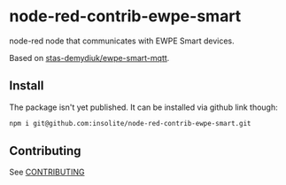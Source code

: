 # node-red-contrib-ewpe-smart

node-red node that communicates with EWPE Smart devices.

Based on [stas-demydiuk/ewpe-smart-mqtt](https://github.com/stas-demydiuk/ewpe-smart-mqtt).

## Install

The package isn't yet published. It can be installed via github link though:

```bash
npm i git@github.com:insolite/node-red-contrib-ewpe-smart.git
```

## Contributing

See [CONTRIBUTING](CONTRIBUTING.md)

